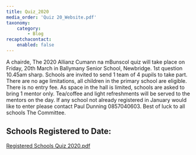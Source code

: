 ```yaml
---
title: Quiz_2020
media_order: 'Quiz 20_Website.pdf'
taxonomy:
    category:
        - Blog
recaptchacontact:
    enabled: false
---
```


A chairde,
	The 2020 Allianz Cumann na mBunscol quiz will take place on Friday, 20th March in Ballymany Senior School, Newbridge. 1st question 10.45am sharp. Schools are invited to send 1 team of 4 pupils to take part. There are no age limitations, all children in the primary school are eligible. There is no entry fee. As space in the hall is limited, schools are asked to bring 1 mentor only. Tea/coffee and light refreshments will be served to the mentors on the day. 
	If any school not already registered in January would like to enter please contact Paul Dunning 0857040603. 
Best of luck to all schools
The Committee.

 ## Schools Registered to Date: ##
 [Registered Schools Quiz 2020.pdf](Quiz%2020_Website.pdf)